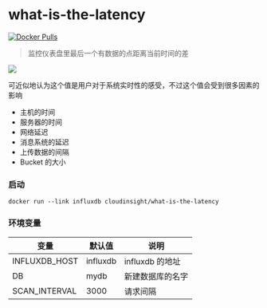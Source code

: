 # what-is-the-latency

[![Docker Pulls](https://img.shields.io/docker/pulls/cloudinsight/what-is-the-latency.svg?style=flat-square)](https://hub.docker.com/r/cloudinsight/what-is-the-latency/)

> 监控仪表盘里最后一个有数据的点距离当前时间的差

![](https://github.com/cloudinsight/node-statsd-base-line/raw/master/screenshot.png)

可近似地认为这个值是用户对于系统实时性的感受，不过这个值会受到很多因素的影响

- 主机的时间
- 服务器的时间
- 网络延迟
- 消息系统的延迟
- 上传数据的间隔
- Bucket 的大小

### 启动

```
docker run --link influxdb cloudinsight/what-is-the-latency
```

### 环境变量

| 变量            | 默认值      | 说明               |
|-----------------|-------------|--------------------|
|INFLUXDB_HOST    | influxdb    | influxdb 的地址    |
|DB               | mydb        | 新建数据库的名字   |
|SCAN_INTERVAL    | 3000        | 请求间隔           |
